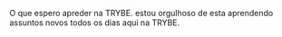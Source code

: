 O que espero apreder na TRYBE.
estou orgulhoso de esta aprendendo assuntos novos todos os dias aqui na TRYBE.